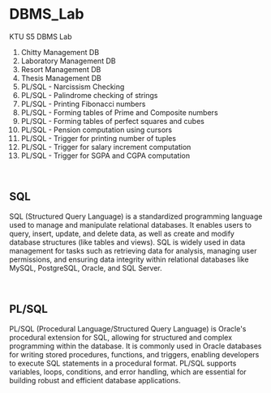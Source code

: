 # DBMS_Lab
KTU S5 DBMS Lab

1. Chitty Management DB
2. Laboratory Management DB
3. Resort Management DB
4. Thesis Management DB
5. PL/SQL - Narcissism Checking
6. PL/SQL - Palindrome checking of strings
7. PL/SQL - Printing Fibonacci numbers
8. PL/SQL - Forming tables of Prime and Composite numbers
9. PL/SQL - Forming tables of perfect squares and cubes
10. PL/SQL - Pension computation using cursors
11. PL/SQL - Trigger for printing number of tuples
12. PL/SQL - Trigger for salary increment computation
13. PL/SQL - Trigger for SGPA and CGPA computation

<br>
<h2>SQL</h2>
<p> SQL (Structured Query Language) is a standardized programming language used to manage and manipulate relational databases. It enables users to query, insert, update, and delete data, as well as create and modify database structures (like tables and views). SQL is widely used in data management for tasks such as retrieving data for analysis, managing user permissions, and ensuring data integrity within relational databases like MySQL, PostgreSQL, Oracle, and SQL Server. </p>
<br>
<h2>PL/SQL</h2>
<p> PL/SQL (Procedural Language/Structured Query Language) is Oracle's procedural extension for SQL, allowing for structured and complex programming within the database. It is commonly used in Oracle databases for writing stored procedures, functions, and triggers, enabling developers to execute SQL statements in a procedural format. PL/SQL supports variables, loops, conditions, and error handling, which are essential for building robust and efficient database applications. </p>
